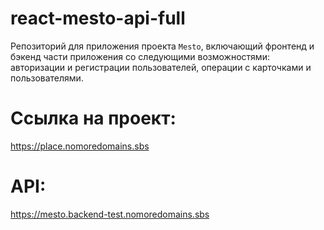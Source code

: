 # react-mesto-api-full
Репозиторий для приложения проекта `Mesto`, включающий фронтенд и бэкенд части приложения со следующими возможностями: авторизации и регистрации пользователей, операции с карточками и пользователями. 
  
# Ссылка на проект:
https://place.nomoredomains.sbs

# API:
https://mesto.backend-test.nomoredomains.sbs